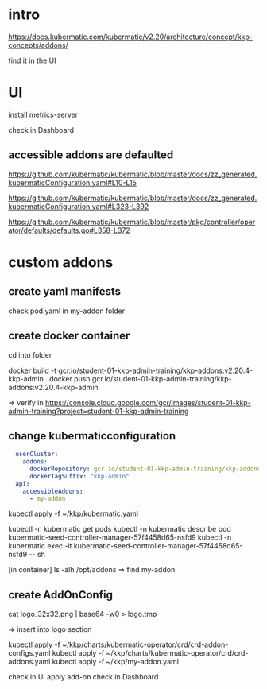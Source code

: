 
# intro

https://docs.kubermatic.com/kubermatic/v2.20/architecture/concept/kkp-concepts/addons/

find it in the UI

# UI

install metrics-server

check in Dashboard

## accessible addons are defaulted
https://github.com/kubermatic/kubermatic/blob/master/docs/zz_generated.kubermaticConfiguration.yaml#L10-L15

https://github.com/kubermatic/kubermatic/blob/master/docs/zz_generated.kubermaticConfiguration.yaml#L323-L392

https://github.com/kubermatic/kubermatic/blob/master/pkg/controller/operator/defaults/defaults.go#L358-L372

# custom addons

## create yaml manifests

check pod.yaml in my-addon folder

## create docker container

<!-- TODO student-01 -->
<!-- maybe makefile -->

cd into folder

docker build -t gcr.io/student-01-kkp-admin-training/kkp-addons:v2.20.4-kkp-admin .
docker push gcr.io/student-01-kkp-admin-training/kkp-addons:v2.20.4-kkp-admin

=> verify in https://console.cloud.google.com/gcr/images/student-01-kkp-admin-training?project=student-01-kkp-admin-training


## change kubermaticconfiguration

```yaml
  userCluster:
    addons:
      dockerRepository: gcr.io/student-01-kkp-admin-training/kkp-addons
      dockerTagSuffix: "kkp-admin"
  api:
    accessibleAddons:
      - my-addon
```

kubectl apply -f ~/kkp/kubermatic.yaml

kubectl -n kubermatic get pods
kubectl -n kubermatic describe pod kubermatic-seed-controller-manager-57f4458d65-nsfd9
kubectl -n kubermatic exec -it kubermatic-seed-controller-manager-57f4458d65-nsfd9 -- sh

[in container] ls -alh /opt/addons
=> find my-addon

## create AddOnConfig

<!-- maybe makefile -->


cat logo_32x32.png | base64 -w0 > logo.tmp

=> insert into logo section

<!-- TODO maybe do this at the installation phase of kkp -->
kubectl apply -f ~/kkp/charts/kubermatic-operator/crd/crd-addon-configs.yaml
kubectl apply -f ~/kkp/charts/kubermatic-operator/crd/crd-addons.yaml
kubectl apply -f ~/kkp/my-addon.yaml

check in UI
apply add-on
check in Dashboard

<!-- TODO addon formspec -->
